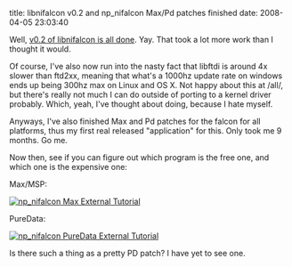 title: libnifalcon v0.2 and np_nifalcon Max/Pd patches finished
date: 2008-04-05 23:03:40 

Well, [v0.2 of libnifalcon is all done][1]. Yay. That took a lot more work than I thought it would. 

Of course, I've also now run into the nasty fact that libftdi is around 4x slower than ftd2xx, meaning that what's a 1000hz update rate on windows ends up being 300hz max on Linux and OS X. Not happy about this at /all/, but there's really not much I can do outside of porting to a kernel driver probably. Which, yeah, I've thought about doing, because I hate myself.

Anyways, I've also finished Max and Pd patches for the falcon for all platforms, thus my first real released "application" for this. Only took me 9 months. Go me.

Now then, see if you can figure out which program is the free one, and which one is the expensive one:

Max/MSP:

[![np_nifalcon Max External Tutorial][2]][3]

PureData:

[![np_nifalcon PureData External Tutorial][4]][5]

Is there such a thing as a pretty PD patch? I have yet to see one. 

   [1]: http://libnifalcon.sf.net
   [2]: http://farm3.static.flickr.com/2289/2389032528_fcc6668dea.jpg
   [3]: http://www.flickr.com/photos/qdot76367/2389032528/ (np_nifalcon Max External Tutorial by qdot76367, on Flickr)
   [4]: http://farm3.static.flickr.com/2336/2391872168_f84a82107a_o.jpg
   [5]: http://www.flickr.com/photos/qdot76367/2391872168/ (np_nifalcon PureData External Tutorial by qdot76367, on Flickr)

